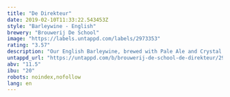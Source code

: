 ```yaml
---
title: "De Direkteur"
date: 2019-02-10T11:33:22.543453Z
style: "Barleywine - English"
brewery: "Brouwerij De School"
image: "https://labels.untappd.com/labels/2973353"
rating: "3.57"
description: "Our English Barleywine, brewed with Pale Ale and Crystal malts. This beer is rich and complex and has flavors of toffee, stonefruit, caramel and chocolate."
untappd_url: "https://untappd.com/b/brouwerij-de-school-de-direkteur/2973353"
abv: "11.5"
ibu: "20"
robots: noindex,nofollow
lang: en
---
```

